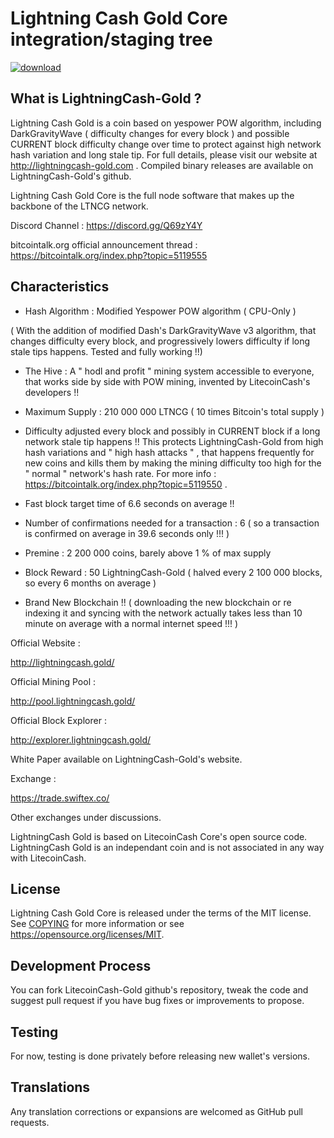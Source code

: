 Lightning Cash Gold Core integration/staging tree
===========================================

<a href="https://imgbb.com/"><img src="https://i.ibb.co/RvyqxKN/bitcoin.png" alt="download" border="0"></a>

What is LightningCash-Gold ?
----------------------

Lightning Cash Gold is a coin based on yespower POW algorithm, including DarkGravityWave ( difficulty changes for every block ) and possible CURRENT block difficulty change over time to protect against high network hash variation and long stale tip. For full details, please visit our website at http://lightningcash-gold.com . Compiled binary releases are available on LightningCash-Gold's github.

Lightning Cash Gold Core is the full node software that makes up the backbone of the LTNCG network.


Discord Channel : https://discord.gg/Q69zY4Y


bitcointalk.org official announcement thread : https://bitcointalk.org/index.php?topic=5119555




Characteristics
---------------------------------------------------------------------------


- Hash Algorithm : Modified Yespower POW algorithm    ( CPU-Only )

( With the addition of modified Dash's DarkGravityWave v3 algorithm, that changes difficulty every block, and progressively lowers difficulty if long stale tips happens. Tested and fully working !!)

- The Hive : A " hodl and profit " mining system accessible to everyone, that works side by side with POW mining, invented by  LitecoinCash's developers !!

- Maximum Supply : 210 000 000 LTNCG ( 10 times Bitcoin's total supply )

- Difficulty adjusted every block and possibly in CURRENT block if a long network stale tip happens !! This protects LightningCash-Gold from high hash variations and " high hash attacks " , that happens frequently for new coins and kills them by making the mining difficulty too high for the " normal " network's hash rate. For more info :
		https://bitcointalk.org/index.php?topic=5119550 .

- Fast block target time of 6.6 seconds on average !!

- Number of confirmations needed for a transaction : 6 ( so a transaction is confirmed on average in 39.6 seconds only !!! )

- Premine : 2 200 000 coins, barely above 1 % of max supply

- Block Reward : 50 LightningCash-Gold ( halved every 2 100 000 blocks, so every 6 months on average )

- Brand New Blockchain !!  ( downloading the new blockchain or re indexing it and syncing with the network actually takes less than 10 minute on average with a normal internet speed !!! )


Official Website :

http://lightningcash.gold/



Official Mining Pool :

http://pool.lightningcash.gold/



Official Block Explorer :

http://explorer.lightningcash.gold/




White Paper available on LightningCash-Gold's website.



Exchange : 

https://trade.swiftex.co/


Other exchanges under discussions.


LightningCash Gold is based on LitecoinCash Core's open source code.
LightningCash Gold is an independant coin and is not associated in any way with LitecoinCash.


License
-------

Lightning Cash Gold Core is released under the terms of the MIT license. See [COPYING](COPYING) for more
information or see https://opensource.org/licenses/MIT.

Development Process
-------------------

You can fork LitecoinCash-Gold github's repository, tweak the code and suggest pull request if you have bug fixes or improvements to propose.

Testing
-------

For now, testing is done privately before releasing new wallet's versions.

Translations
------------

Any translation corrections or expansions are welcomed as GitHub pull requests.
